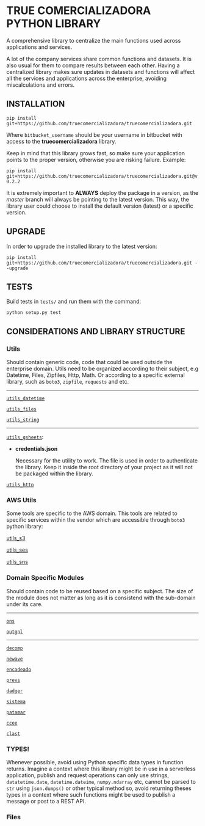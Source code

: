 # TRUE COMERCIALIZADORA PYTHON LIBRARY

A comprehensive library to centralize the main functions used across applications and services.

A lot of the company services share common functions and datasets. It is also usual for them to compare results between each other. Having a centralized library makes sure updates in datasets and functions will affect all the services and applications across the enterprise, avoiding miscalculations and errors.

## INSTALLATION

``` pip install git+https://github.com/truecomercializadora/truecomercializadora.git ```

Where `bitbucket_username` should be your username in bitbucket with access to the **truecomercializadora** library.

Keep in mind that this library grows fast, so make sure your application points to the proper version, otherwise you are risking failure. Example:

```pip install git+https://github.com/truecomercializadora/truecomercializadora.git@v0.2.2```

It is extremely important to **ALWAYS** deploy the package in a version, as the _master_ branch will always be pointing to the latest version. This way, the library user could choose to install the default version (latest) or a specific version.

## UPGRADE

In order to upgrade the installed library to the latest version:

```pip install git+https://github.com/truecomercializadora/truecomercializadora.git --upgrade```

## TESTS
Build tests in `tests/` and run them with the command:

```python setup.py test```


## CONSIDERATIONS AND LIBRARY STRUCTURE

### Utils
Should contain generic code, code that could be used outside the enterprise domain. Utils need to be organized according to their subject, e.g Datetime, Files, Zipfiles, Http, Math. Or according to a specific external library, such as `boto3`, `zipfile`, `requests` and etc.

___
[`utils_datetime`](truecomercializadora/utils_datetime.py)

[`utils_files`](truecomercializadora/utils_files.py)

[`utils_string`](truecomercializadora/utils_string.py)
___
[`utils_gsheets`](truecomercializadora/utils_gsheets.py):

 - **credentials.json**
  
    Necessary for the utility to work. The file is used in order to authenticate the library. Keep it inside the root directory of your project as it will not be packaged within the library.

[`utils_http`](truecomercializadora/utils_http.py)

### AWS Utils
Some tools are specific to the AWS domain. This tools are related to specific services within the vendor which are accessible through `boto3` python library:

[utils_s3](truecomercializadora/utils_s3.py)

[utils_ses](truecomercializadora/utils_ses.py)

[utils_sns](truecomercializadora/utils_ses.py)


### Domain Specific Modules
Should contain code to be reused based on a specific subject. The size of the module does not matter as long as it is consistend with the sub-domain under its care.
___
[`ons`](truecomercializadora/ons.py)

[`outgnl`](truecomercializadora/outgnl.py)
___
[`decomp`](truecomercializadora/decomp.py)

[`newave`](truecomercializadora/newave.py)

[`encadeado`](truecomercializadora/encadeado.py)

[`prevs`](truecomercializadora/prevs.py)

[`dadger`](truecomercializadora/dadger.py)

[`sistema`](truecomercializadora/sistema.py)

[`patamar`](truecomercializadora/patamar.py)

[`ccee`](truecomercializadora/ccee.py)

[`clast`](truecomercializadora/clast.py)

### TYPES!
Whenever possible, avoid using Python specific data types in function returns. Imagine a context where this library might be in use in a serverless application, publish and request operations can only use strings, `datatetime.date`, `datetime.dateime`, `numpy.ndarray` etc, cannot be parsed to `str` using `json.dumps()` or other typical method so, avoid returning theses types in a context where such functions might be used to publish a message or post to a REST API.

### Files